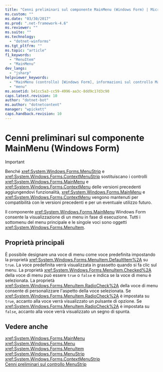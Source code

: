 ```yaml
---
title: "Cenni preliminari sul componente MainMenu (Windows Form) | Microsoft Docs"
ms.custom: ""
ms.date: "03/30/2017"
ms.prod: ".net-framework-4.6"
ms.reviewer: ""
ms.suite: ""
ms.technology: 
  - "dotnet-winforms"
ms.tgt_pltfrm: ""
ms.topic: "article"
f1_keywords: 
  - "MenuItem"
  - "MainMenu"
dev_langs: 
  - "jsharp"
helpviewer_keywords: 
  - "MainMenu (controllo) [Windows Form], informazioni sul controllo MainMenu"
  - "menu"
ms.assetid: b41cc5a3-cc59-4996-aa3c-8dd9c17d3c90
caps.latest.revision: 10
author: "dotnet-bot"
ms.author: "dotnetcontent"
manager: "wpickett"
caps.handback.revision: 10
---
```

# Cenni preliminari sul componente MainMenu (Windows Form)
> [!IMPORTANT]
>  Benché <xref:System.Windows.Forms.MenuStrip> e <xref:System.Windows.Forms.ContextMenuStrip> sostituiscano i controlli <xref:System.Windows.Forms.MainMenu> e <xref:System.Windows.Forms.ContextMenu> delle versioni precedenti aggiungendovi funzionalità, <xref:System.Windows.Forms.MainMenu> e <xref:System.Windows.Forms.ContextMenu> vengono mantenuti per compatibilità con le versioni precedenti e per un eventuale utilizzo futuro.  
  
 Il componente <xref:System.Windows.Forms.MainMenu> Windows Form consente la visualizzazione di un menu in fase di esecuzione.  Tutti i sottomenu del menu principale e le singole voci sono oggetti <xref:System.Windows.Forms.MenuItem>.  
  
## Proprietà principali  
 È possibile designare una voce di menu come voce predefinita impostando la proprietà <xref:System.Windows.Forms.MenuItem.DefaultItem%2A> su `true`.  La voce predefinita verrà visualizzata in grassetto quando si fa clic sul menu.  La proprietà <xref:System.Windows.Forms.MenuItem.Checked%2A> della voce di menu può essere `true` o `false` e indica se la voce di menu è selezionata.  La proprietà <xref:System.Windows.Forms.MenuItem.RadioCheck%2A> della voce di menu consente di personalizzare l'aspetto della voce selezionata. Se <xref:System.Windows.Forms.MenuItem.RadioCheck%2A> è impostata su `true`, accanto alla voce verrà visualizzato un pulsante di opzione. Se <xref:System.Windows.Forms.MenuItem.RadioCheck%2A> è impostata su `false`, accanto alla voce verrà visualizzato un segno di spunta.  
  
## Vedere anche  
 <xref:System.Windows.Forms.MainMenu>   
 <xref:System.Windows.Forms.Menu>   
 <xref:System.Windows.Forms.MenuItem>   
 <xref:System.Windows.Forms.MenuStrip>   
 <xref:System.Windows.Forms.ContextMenuStrip>   
 [Cenni preliminari sul controllo MenuStrip](../../../../docs/framework/winforms/controls/menustrip-control-overview-windows-forms.md)